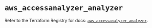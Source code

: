 # `aws_accessanalyzer_analyzer`

Refer to the Terraform Registry for docs: [`aws_accessanalyzer_analyzer`](https://registry.terraform.io/providers/hashicorp/aws/5.84.0/docs/resources/accessanalyzer_analyzer).

